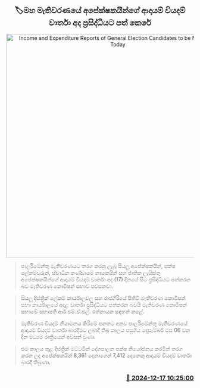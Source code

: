 <p align='center'><b><h2 align='center' title='Income and Expenditure Reports of General Election Candidates to be Made Public Today'>🏷මහ මැතිවරණයේ අපේක්ෂකයින්ගේ ආදායම් වියදම් වාර්තා අද ප්‍රසිද්ධියට පත් කෙරේ</h2></b></p>
<p align='center'><img src='https://helakuru.sgp1.cdn.digitaloceanspaces.com/esana/images/lib/election-commission-398934.jpg' width='600' alt='Income and Expenditure Reports of General Election Candidates to be Made Public Today'></p>

> පාර්ලිමේන්තු මැතිවරණයට තරග කරනු ලැබූ සියලු අපේක්ෂකයින්, පක්ෂ ලේකම්වරුන්, ස්වාධීන කණ්ඩායම් නායකයින් සහ ජාතික ලැයිස්තු අපේක්ෂකයින්ගේ ආදායම් වියදම් වාර්තා අද (17) දිනයේ සිට ප්‍රසිද්ධියට පත්කරන බව මැතිවරණ කොමිෂන් සභාව පවසනවා.

> සියලු දිස්ත්‍රික් ලේකම් කාර්යාලවල සහ රාජගිරියේ පිහිටි මැතිවරණ කොමිෂන් සභා කාර්යාලයේ අදාළ වාර්තා ප්‍රසිද්ධියට පත්කරන බවයි මැතිවරණ කොමිෂන් සභාවේ සභාපති ආර්.එම්.ඒ.එල්. රත්නායක සඳහන් කළේ.

> මැතිවරණ වියදම් නියාමනය කිරීමේ පනතට අනුව පාර්ලිමේන්තු මැතිවරණයේ ආදායම් වියදම් වාර්තා බාරදීමට ලබාදී තිබූ කාලය පසුගිය දෙසැම්බර් මස 06 වන දින මධ්‍යම රාත්‍රියෙන් අවසන් වුණා.

> එම කාලය තුළ දිස්ත්‍රික් මට්ටමින් දේශපාලන පක්ෂ නියෝජනය කරමින් තරග කරන ලද අපේක්ෂකයින් 8,361 දෙනාගෙන් 7,412 දෙනෙකු ආදායම් වියදම් වාර්තා බාරදී තිබුණා.



<h3 align='right'><a href='https://www.helakuru.lk/esana/p/105950/'>📅 2024-12-17 10:25:00</a></h3>
